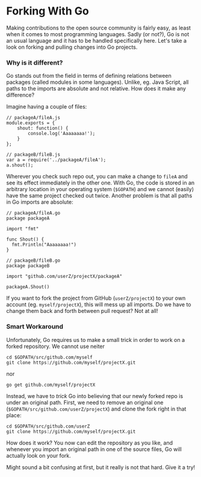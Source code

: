 # Forking With Go

Making contributions to the open source community is fairly easy, as least when it comes to most programming languages. Sadly (or not?), Go is not an usual language and it has to be handled specifically here. Let's take a look on forking and pulling changes into Go projects.

### Why is it different?

Go stands out from the field in terms of defining relations between packages (called modules in some languages). Unlike, eg. Java Script, all paths to the imports are absolute and not relative. How does it make any difference?

Imagine having a couple of files:

    // packageA/fileA.js
    module.exports = {
        shout: function() {
            console.log('Aaaaaaaa!');
        }
    };

    // packageB/fileB.js
    var a = require('../packageA/fileA');
    a.shout();

Wherever you check such repo out, you can make a change to `fileA` and see its effect immediately in the other one. With Go, the code is stored in an arbitrary location in your operating system (`$GOPATH`) and we cannot (easily) have the same project checked out twice. Another problem is that all paths in Go imports are absolute:

    // packageA/fileA.go
    package packageA

    import "fmt"

    func Shout() {
      fmt.Println("Aaaaaaaa!")
    }

    // packageB/fileB.go
    package packageB

    import "github.com/userZ/projectX/packageA"

    packageA.Shout()

If you want to fork the project from GitHub (`userZ/projectX`) to your own account (eg. `myself/projectX`), this will mess up all imports. Do we have to change them back and forth between pull request? Not at all!

### Smart Workaround

Unfortunately, Go requires us to make a small trick in order to work on a forked repository. We cannot use neiter

    cd $GOPATH/src/github.com/myself
    git clone https://github.com/myself/projectX.git

nor

    go get github.com/myself/projectX

Instead, we have to _trick_ Go into believing that our newly forked repo is under an original path. First, we need to remove an original one (`$GOPATH/src/github.com/userZ/projectX`) and clone the fork right in that place:

    cd $GOPATH/src/github.com/userZ
    git clone https://github.com/myself/projectX.git

How does it work? You now can edit the repository as you like, and whenever you import an original path in one of the source files, Go will actually look on your fork.

Might sound a bit confusing at first, but it really is not that hard. Give it a try!